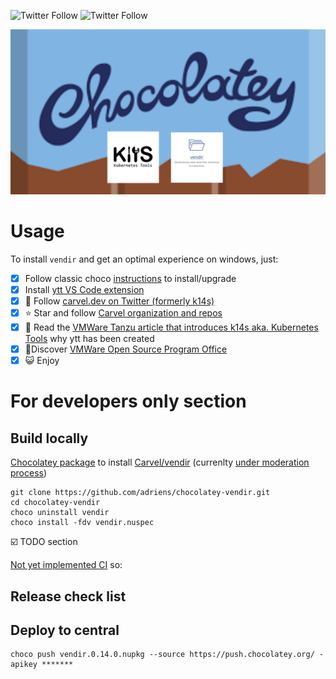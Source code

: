 ![Twitter Follow](https://img.shields.io/twitter/follow/rastadidi?style=social)
![Twitter Follow](https://img.shields.io/twitter/follow/carvel_dev?label=Follow%20Carvel.dev&style=social)

![Project banner](choco-vendir-banner.png)

# Usage

To install `vendir` and get an optimal experience on windows, just:

- [x] Follow classic choco [instructions](https://chocolatey.org/packages/vendir/) to install/upgrade
- [x] Install [ytt VS Code extension](https://marketplace.visualstudio.com/items?itemName=ewrenn.vscode-ytt)
- [x] :newspaper: Follow [carvel.dev on Twitter (formerly k14s)](https://twitter.com/carvel_dev)
- [x] :star: Star and follow [Carvel organization and repos](https://github.com/vmware-tanzu)
- [x] :book: Read the [VMWare Tanzu article that introduces k14s aka. Kubernetes Tools](https://tanzu.vmware.com/content/blog/introducing-k14s-kubernetes-tools-simple-and-composable-tools-for-application-deployment) why ytt has been created
- [x] :rocket:Discover [VMWare Open Source Program Office](http://vmware.github.io/)
- [x] :smiley_cat: Enjoy

# For developers only section

## Build locally

[Chocolatey package](https://chocolatey.org/packages/vendir/) to install [Carvel/vendir](https://github.com/vmware-tanzu/carvel-vendir) (currenlty [under moderation process](https://github.com/adriens/chocolatey-vendir/issues/1))

```
git clone https://github.com/adriens/chocolatey-vendir.git
cd chocolatey-vendir
choco uninstall vendir
choco install -fdv vendir.nuspec
```

:ballot_box_with_check: TODO section

[Not yet implemented CI](https://github.com/adriens/chocolatey-vendir/issues/2) so:

## Release check list


## Deploy to central

```
choco push vendir.0.14.0.nupkg --source https://push.chocolatey.org/ -apikey *******
```
